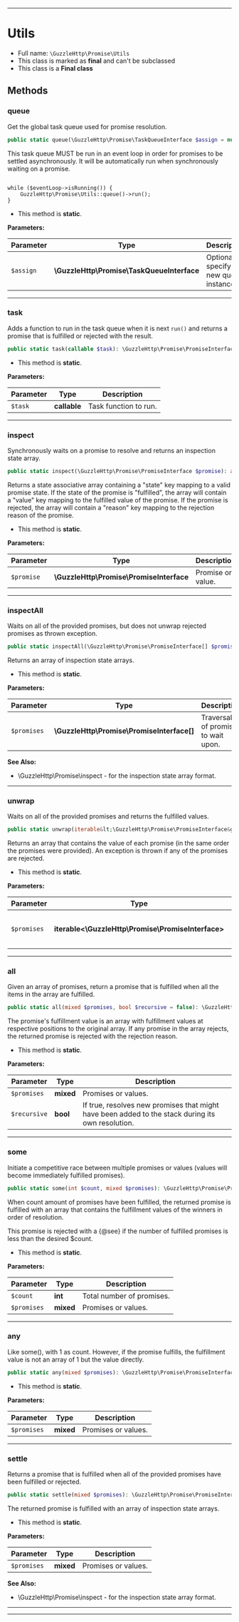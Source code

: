 ***

# Utils





* Full name: `\GuzzleHttp\Promise\Utils`
* This class is marked as **final** and can't be subclassed
* This class is a **Final class**




## Methods


### queue

Get the global task queue used for promise resolution.

```php
public static queue(\GuzzleHttp\Promise\TaskQueueInterface $assign = null): \GuzzleHttp\Promise\TaskQueueInterface
```

This task queue MUST be run in an event loop in order for promises to be
settled asynchronously. It will be automatically run when synchronously
waiting on a promise.

<code>
while ($eventLoop->isRunning()) {
    GuzzleHttp\Promise\Utils::queue()->run();
}
</code>

* This method is **static**.




**Parameters:**

| Parameter | Type | Description |
|-----------|------|-------------|
| `$assign` | **\GuzzleHttp\Promise\TaskQueueInterface** | Optionally specify a new queue instance. |




***

### task

Adds a function to run in the task queue when it is next `run()` and
returns a promise that is fulfilled or rejected with the result.

```php
public static task(callable $task): \GuzzleHttp\Promise\PromiseInterface
```



* This method is **static**.




**Parameters:**

| Parameter | Type | Description |
|-----------|------|-------------|
| `$task` | **callable** | Task function to run. |




***

### inspect

Synchronously waits on a promise to resolve and returns an inspection
state array.

```php
public static inspect(\GuzzleHttp\Promise\PromiseInterface $promise): array
```

Returns a state associative array containing a "state" key mapping to a
valid promise state. If the state of the promise is "fulfilled", the
array will contain a "value" key mapping to the fulfilled value of the
promise. If the promise is rejected, the array will contain a "reason"
key mapping to the rejection reason of the promise.

* This method is **static**.




**Parameters:**

| Parameter | Type | Description |
|-----------|------|-------------|
| `$promise` | **\GuzzleHttp\Promise\PromiseInterface** | Promise or value. |




***

### inspectAll

Waits on all of the provided promises, but does not unwrap rejected
promises as thrown exception.

```php
public static inspectAll(\GuzzleHttp\Promise\PromiseInterface[] $promises): array
```

Returns an array of inspection state arrays.

* This method is **static**.




**Parameters:**

| Parameter | Type | Description |
|-----------|------|-------------|
| `$promises` | **\GuzzleHttp\Promise\PromiseInterface[]** | Traversable of promises to wait upon. |



**See Also:**

* \GuzzleHttp\Promise\inspect - for the inspection state array format.

***

### unwrap

Waits on all of the provided promises and returns the fulfilled values.

```php
public static unwrap(iterable&lt;\GuzzleHttp\Promise\PromiseInterface&gt; $promises): array
```

Returns an array that contains the value of each promise (in the same
order the promises were provided). An exception is thrown if any of the
promises are rejected.

* This method is **static**.




**Parameters:**

| Parameter | Type | Description |
|-----------|------|-------------|
| `$promises` | **iterable<\GuzzleHttp\Promise\PromiseInterface>** | Iterable of PromiseInterface objects to wait on. |




***

### all

Given an array of promises, return a promise that is fulfilled when all
the items in the array are fulfilled.

```php
public static all(mixed $promises, bool $recursive = false): \GuzzleHttp\Promise\PromiseInterface
```

The promise's fulfillment value is an array with fulfillment values at
respective positions to the original array. If any promise in the array
rejects, the returned promise is rejected with the rejection reason.

* This method is **static**.




**Parameters:**

| Parameter | Type | Description |
|-----------|------|-------------|
| `$promises` | **mixed** | Promises or values. |
| `$recursive` | **bool** | If true, resolves new promises that might have been added to the stack during its own resolution. |




***

### some

Initiate a competitive race between multiple promises or values (values
will become immediately fulfilled promises).

```php
public static some(int $count, mixed $promises): \GuzzleHttp\Promise\PromiseInterface
```

When count amount of promises have been fulfilled, the returned promise
is fulfilled with an array that contains the fulfillment values of the
winners in order of resolution.

This promise is rejected with a {@see} if the number
of fulfilled promises is less than the desired $count.

* This method is **static**.




**Parameters:**

| Parameter | Type | Description |
|-----------|------|-------------|
| `$count` | **int** | Total number of promises. |
| `$promises` | **mixed** | Promises or values. |




***

### any

Like some(), with 1 as count. However, if the promise fulfills, the
fulfillment value is not an array of 1 but the value directly.

```php
public static any(mixed $promises): \GuzzleHttp\Promise\PromiseInterface
```



* This method is **static**.




**Parameters:**

| Parameter | Type | Description |
|-----------|------|-------------|
| `$promises` | **mixed** | Promises or values. |




***

### settle

Returns a promise that is fulfilled when all of the provided promises have
been fulfilled or rejected.

```php
public static settle(mixed $promises): \GuzzleHttp\Promise\PromiseInterface
```

The returned promise is fulfilled with an array of inspection state arrays.

* This method is **static**.




**Parameters:**

| Parameter | Type | Description |
|-----------|------|-------------|
| `$promises` | **mixed** | Promises or values. |



**See Also:**

* \GuzzleHttp\Promise\inspect - for the inspection state array format.

***


***

